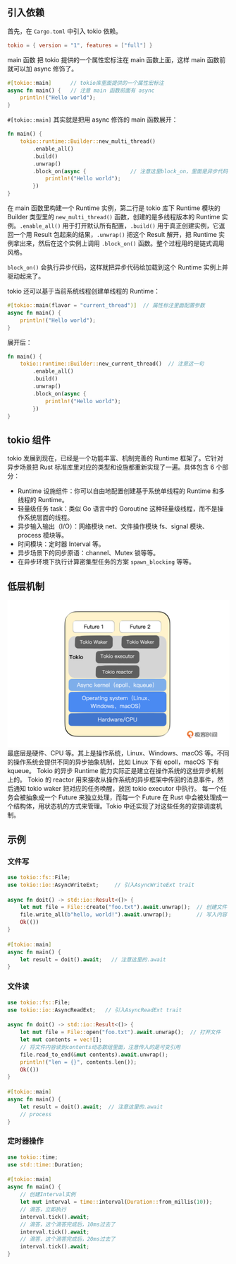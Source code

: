 ## 引入依赖
首先，在 `Cargo.toml` 中引入 tokio 依赖。
```toml
tokio = { version = "1", features = ["full"] }
```
main 函数
把 tokio 提供的一个属性宏标注在 main 函数上面，这样 main 函数前就可以加 async 修饰了。
```rust
#[tokio::main]      // tokio库里面提供的一个属性宏标注
async fn main() {   // 注意 main 函数前面有 async 
    println!("Hello world");
}
```

`#[tokio::main]` 其实就是把用 async 修饰的 main 函数展开：
```rust
fn main() {
    tokio::runtime::Builder::new_multi_thread()
        .enable_all()
        .build()
        .unwrap()
        .block_on(async {              // 注意这里block_on，里面是异步代码
            println!("Hello world");
        })
}
```
在 main 函数里构建一个 Runtime 实例，第二行是 tokio 库下 Runtime 模块的 Builder 类型里的 `new_multi_thread()` 函数，创建的是多线程版本的 Runtime 实例。`.enable_all()` 用于打开默认所有配置，`.build()` 用于真正创建实例，它返回一个用 Result 包起来的结果，`.unwrap()` 把这个 Result 解开，把 Runtime 实例拿出来，然后在这个实例上调用 `.block_on()` 函数。整个过程用的是链式调用风格。

`block_on()` 会执行异步代码，这样就把异步代码给加载到这个 Runtime 实例上并驱动起来了。

tokio 还可以基于当前系统线程创建单线程的 Runtime：
```rust
#[tokio::main(flavor = "current_thread")]  // 属性标注里面配置参数
async fn main() {
    println!("Hello world");
}
```
展开后：
```rust
fn main() {
    tokio::runtime::Builder::new_current_thread()  // 注意这一句
        .enable_all()
        .build()
        .unwrap()
        .block_on(async {
            println!("Hello world");
        })
}
```

## tokio 组件
tokio 发展到现在，已经是一个功能丰富、机制完善的 Runtime 框架了。它针对异步场景把 Rust 标准库里对应的类型和设施都重新实现了一遍。具体包含 6 个部分：
- Runtime 设施组件：你可以自由地配置创建基于系统单线程的 Runtime 和多线程的 Runtime。
- 轻量级任务 task：类似 Go 语言中的 Goroutine 这种轻量级线程，而不是操作系统层面的线程。
- 异步输入输出（I/O）：网络模块 net、文件操作模块 fs、signal 模块、process 模块等。
- 时间模块：定时器 Interval 等。
- 异步场景下的同步原语：channel、Mutex 锁等等。
- 在异步环境下执行计算密集型任务的方案 `spawn_blocking` 等等。

## 低层机制

![](../images/Pasted%20image%2020241129103155.png)
最底层是硬件、CPU 等。其上是操作系统，Linux、Windows、macOS 等。不同的操作系统会提供不同的异步抽象机制，比如 Linux 下有 epoll，macOS 下有 kqueue。
Tokio 的异步 Runtime 能力实际正是建立在操作系统的这些异步机制上的。
Tokio 的 reactor 用来接收从操作系统的异步框架中传回的消息事件，然后通知 tokio waker 把对应的任务唤醒，放回 tokio executor 中执行。
每一个任务会被抽象成一个 Future 来独立处理，而每一个 Future 在 Rust 中会被处理成一个结构体，用状态机的方式来管理。Tokio 中还实现了对这些任务的安排调度机制。
## 示例
### 文件写
```rust
use tokio::fs::File;
use tokio::io::AsyncWriteExt;     // 引入AsyncWriteExt trait

async fn doit() -> std::io::Result<()> {             
    let mut file = File::create("foo.txt").await.unwrap();  // 创建文件
    file.write_all(b"hello, world!").await.unwrap();        // 写入内容
    Ok(())
}

#[tokio::main]
async fn main() {
    let result = doit().await;   // 注意这里的.await
}
```
### 文件读
```rust
use tokio::fs::File;
use tokio::io::AsyncReadExt;   // 引入AsyncReadExt trait

async fn doit() -> std::io::Result<()> {
    let mut file = File::open("foo.txt").await.unwrap();  // 打开文件
    let mut contents = vec![];
    // 将文件内容读到contents动态数组里面，注意传入的是可变引用
    file.read_to_end(&mut contents).await.unwrap();  
    println!("len = {}", contents.len());
    Ok(())
}

#[tokio::main]
async fn main() {
    let result = doit().await;  // 注意这里的.await
    // process
}
```
### 定时器操作
```rust
use tokio::time;
use std::time::Duration;

#[tokio::main]
async fn main() {
    // 创建Interval实例
    let mut interval = time::interval(Duration::from_millis(10));
    // 滴答，立即执行
    interval.tick().await;
    // 滴答，这个滴答完成后，10ms过去了
    interval.tick().await;
    // 滴答，这个滴答完成后，20ms过去了
    interval.tick().await;
}
```